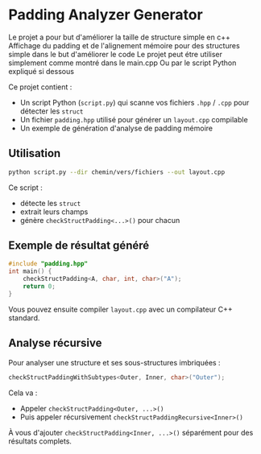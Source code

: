 # Padding Analyzer Generator

  Le projet a pour but d'améliorer la taille de structure simple en c++
  Affichage du padding et de l'alignement mémoire pour des structures simple dans le but d'améliorer le code
  Le projet peut étre utiliser simplement comme montré dans le main.cpp
  Ou par le script Python expliqué si dessous

Ce projet contient :
- Un script Python (`script.py`) qui scanne vos fichiers `.hpp` / `.cpp` pour détecter les `struct`
- Un fichier `padding.hpp` utilisé pour générer un `layout.cpp` compilable
- Un exemple de génération d'analyse de padding mémoire

## Utilisation

```bash
python script.py --dir chemin/vers/fichiers --out layout.cpp
```

Ce script :
- détecte les `struct`
- extrait leurs champs
- génère `checkStructPadding<...>()` pour chacun

## Exemple de résultat généré

```cpp
#include "padding.hpp"
int main() {
    checkStructPadding<A, char, int, char>("A");
    return 0;
}
```

Vous pouvez ensuite compiler `layout.cpp` avec un compilateur C++ standard.

## Analyse récursive

Pour analyser une structure et ses sous-structures imbriquées :

```cpp
checkStructPaddingWithSubtypes<Outer, Inner, char>("Outer");
```

Cela va :
- Appeler `checkStructPadding<Outer, ...>()`
- Puis appeler récursivement `checkStructPaddingRecursive<Inner>()`

À vous d'ajouter `checkStructPadding<Inner, ...>()` séparément pour des résultats complets.
